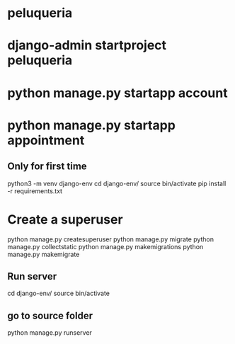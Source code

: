 # peluqueria

# django-admin startproject peluqueria
# python manage.py startapp account
# python manage.py startapp appointment

## Only for first time
python3 -m venv django-env
cd django-env/
source bin/activate
pip install -r requirements.txt
# Create a superuser
python manage.py createsuperuser
python manage.py migrate
python manage.py collectstatic
python manage.py makemigrations
python manage.py makemigrate

## Run server
cd django-env/
source bin/activate
## go to source folder
python manage.py runserver
